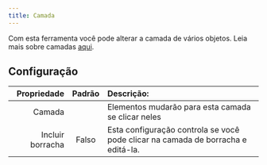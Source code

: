 ```yaml
---
title: Camada
---
```


Com esta ferramenta você pode alterar a camada de vários objetos. Leia mais sobre camadas [aqui](../layers.md).

## Configuração

|      Propriedade | Padrão | Descrição:                                                                       |
| ----------------:|:------:|:-------------------------------------------------------------------------------- |
|           Camada |        | Elementos mudarão para esta camada se clicar neles                               |
| Incluir borracha | Falso  | Esta configuração controla se você pode clicar na camada de borracha e editá-la. |
